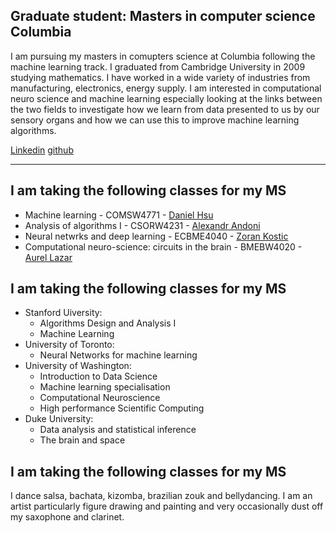 ## Graduate student: Masters in computer science Columbia

I am pursuing my masters in comupters science at Columbia following the machine learning track. I graduated from Cambridge University in 2009 studying mathematics. I have worked in a wide variety of industries from manufacturing, electronics, energy supply. I am interested in computational neuro science and machine learning especially looking at the links between the two fields to investigate how we learn from data presented to us by our sensory organs and how we can use this to improve machine learning algorithms.

[Linkedin](https://www.linkedin.com/in/richard-godden-77738540/) [github](https://github.com/goddenrich/)

---
## I am taking the following classes for my MS

 - Machine learning - COMSW4771 - [Daniel Hsu](http://www.cs.columbia.edu/~djhsu/)
 - Analysis of algorithms I - CSORW4231 - [Alexandr Andoni](http://www.mit.edu/~andoni/)
 - Neural netwrks and deep learning - ECBME4040 - [Zoran Kostic](https://sites.google.com/site/mobiledcc/people/zk-my-page/)
 - Computational neuro-science: circuits in the brain - BMEBW4020 - [Aurel Lazar](http://www.ee.columbia.edu/~aurel//)

## I am taking the following classes for my MS

* Stanford Uiversity:
  * Algorithms Design and Analysis I
  * Machine Learning
* University of Toronto:
  * Neural Networks for machine learning
* University of Washington:
  * Introduction to Data Science
  * Machine learning specialisation
  * Computational Neuroscience
  * High performance Scientific Computing
* Duke University:
  * Data analysis and statistical inference
  * The brain and space


## I am taking the following classes for my MS

I dance salsa, bachata, kizomba, brazilian zouk and bellydancing. I am an artist particularly figure drawing and painting and very occasionally dust off my saxophone and clarinet.
